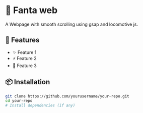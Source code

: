 # 🚀 Fanta web

A Webpage with smooth scrolling using gsap and locomotive js.

## 🔧 Features

- ✨ Feature 1
- ⚡ Feature 2
- 🎯 Feature 3

## 📦 Installation

```bash
git clone https://github.com/yourusername/your-repo.git
cd your-repo
# Install dependencies (if any)
